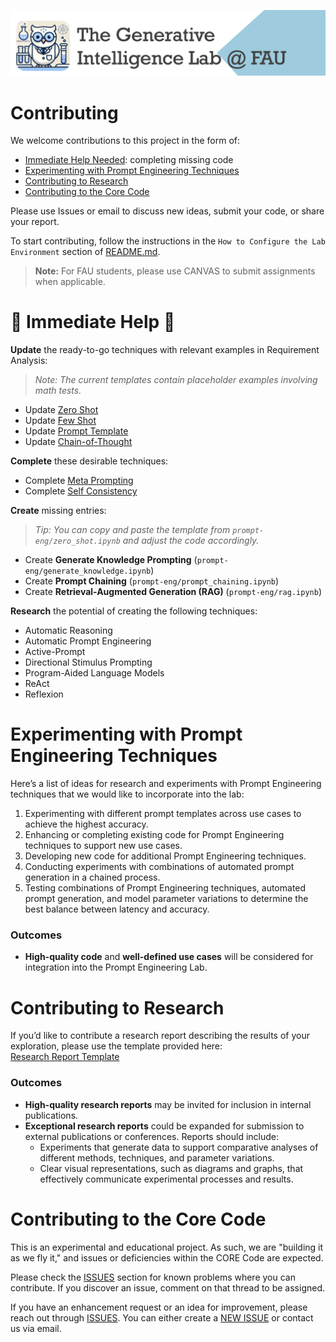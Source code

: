 ![GenI-banner](https://github.com/genilab-fau/genilab-fau.github.io/blob/8d6ab41403b853a273983e4c06a7e52229f43df5/images/genilab-banner.png?raw=true)

# Contributing

We welcome contributions to this project in the form of:
* [Immediate Help Needed](#-immediate-help-needed-): completing missing code
* [Experimenting with Prompt Engineering Techniques](#experimenting-with-prompt-engineering-techniques) 
* [Contributing to Research](#contributing-to-research)
* [Contributing to the Core Code](#contributing-to-the-core-code)
  
Please use Issues or email to discuss new ideas, submit your code, or share your report.

To start contributing, follow the instructions in the `How to Configure the Lab Environment` section of [README.md](./README.md).

> **Note:** For FAU students, please use CANVAS to submit assignments when applicable.


# 🚨 Immediate Help 🚨

**Update** the ready-to-go techniques with relevant examples in Requirement Analysis:  
> *Note: The current templates contain placeholder examples involving math tests.*

* Update [Zero Shot](prompt-eng/zero_shot.ipynb)
* Update [Few Shot](prompt-eng/few_shots.ipynb)
* Update [Prompt Template](prompt-eng/prompt_template.ipynb)
* Update [Chain-of-Thought](prompt-eng/chain_of_thought.ipynb)

**Complete** these desirable techniques:

* Complete [Meta Prompting](prompt-eng/meta.ipynb)
* Complete [Self Consistency](prompt-eng/self_consistency.ipynb)

**Create** missing entries:  
> *Tip: You can copy and paste the template from `prompt-eng/zero_shot.ipynb` and adjust the code accordingly.*

* Create **Generate Knowledge Prompting** (`prompt-eng/generate_knowledge.ipynb`)
* Create **Prompt Chaining** (`prompt-eng/prompt_chaining.ipynb`)
* Create **Retrieval-Augmented Generation (RAG)** (`prompt-eng/rag.ipynb`)

**Research** the potential of creating the following techniques:
* Automatic Reasoning
* Automatic Prompt Engineering
* Active-Prompt
* Directional Stimulus Prompting
* Program-Aided Language Models
* ReAct
* Reflexion


# Experimenting with Prompt Engineering Techniques

Here’s a list of ideas for research and experiments with Prompt Engineering techniques that we would like to incorporate into the lab:

1. Experimenting with different prompt templates across use cases to achieve the highest accuracy.
2. Enhancing or completing existing code for Prompt Engineering techniques to support new use cases.
3. Developing new code for additional Prompt Engineering techniques.
4. Conducting experiments with combinations of automated prompt generation in a chained process.
5. Testing combinations of Prompt Engineering techniques, automated prompt generation, and model parameter variations to determine the best balance between latency and accuracy.

### Outcomes

* **High-quality code** and **well-defined use cases** will be considered for integration into the Prompt Engineering Lab.


# Contributing to Research

If you’d like to contribute a research report describing the results of your exploration, please use the template provided here:  
[Research Report Template](./MY-REPORT.md)

### Outcomes 

* **High-quality research reports** may be invited for inclusion in internal publications.  
* **Exceptional research reports** could be expanded for submission to external publications or conferences. Reports should include:
    * Experiments that generate data to support comparative analyses of different methods, techniques, and parameter variations.
    * Clear visual representations, such as diagrams and graphs, that effectively communicate experimental processes and results.


# Contributing to the Core Code

This is an experimental and educational project. As such, we are "building it as we fly it," and issues or deficiencies within the CORE Code are expected.

Please check the [ISSUES](https://github.com/genilab-fau/prompt-eng/issues) section for known problems where you can contribute. If you discover an issue, comment on that thread to be assigned.

If you have an enhancement request or an idea for improvement, please reach out through [ISSUES](https://github.com/genilab-fau/prompt-eng/issues). You can either create a [NEW ISSUE](https://github.com/genilab-fau/prompt-eng/issues) or contact us via email.
